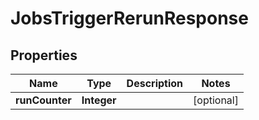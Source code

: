 

# JobsTriggerRerunResponse


## Properties

| Name | Type | Description | Notes |
|------------ | ------------- | ------------- | -------------|
|**runCounter** | **Integer** |  |  [optional] |



